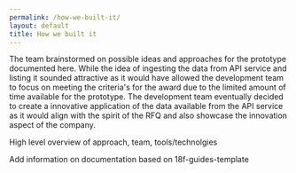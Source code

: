 ```yaml
---
permalink: /how-we-built-it/
layout: default
title: How we built it
---
```


The team brainstormed on possible ideas and approaches for the prototype documented here. While the idea of ingesting the data from API service and listing it sounded attractive as it would have allowed the development team to focus on meeting the criteria's for the award due to the limited amount of time available for the prototype. The development team eventually decided to create a innovative application of the data available from the API service as it would align with the spirit of the RFQ and also showcase the innovation aspect of the company. 

High level overview of approach, team, tools/technolgies

Add information on documentation based on 18f-guides-template